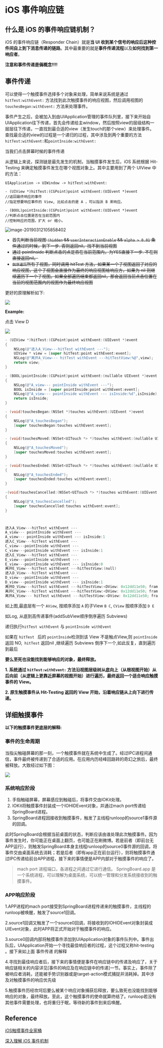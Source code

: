 # iOS 事件响应链

## 什么是 iOS 的事件响应链机制？

iOS 的事件响应链（Responder Chain）就是**当 UI 收到某个信号的响应后这种控件间自上到下消息传递的链路**。其中最重要的就是**事件传递流程**以及**如何找到第一响应者**。



**注意和事件传递是倆概念!!!!**



## 事件传递

可以使得一个触摸事件选择多个对象来处理，简单来说系统是通过 `hitTest:withEvent:` 方法找到此次触摸事件的响应视图，然后调用视图的 `touchesBegan:withEvent:` 方法来处理事件。

事件产生之后，会被加入到由UIApplication管理的事件队列里，接下来开始自UIApplication往下传递，首先会传递给主window，然后按照view的层级结构一层层往下传递，一直找到最合适的view（发生touch的那个view）来处理事件。查找最合适的view的过程是一个递归的过程，其中涉及到两个重要的方法 `hitTest:withEvent:`和`pointInside:withEvent:`

当我们点击屏幕时候的事件传递

从逻辑上来说，探测链是最先发生的机制，当触摸事件发生后，iOS 系统根据 Hit-Testing 来确定触摸事件发生在哪个视图对象上。其中主要用到了两个 UIView 中的方法：

```shell
UIApplication -> UIWindow -> hitTest:withEvent:
```

```objc
- (UIView *)hitTest:(CGPoint)point withEvent:(UIEvent *)event
//返回最终响应的事件
//指定想要响应事件的 View, 比如点击的是 A ，可以指派 B 来响应。
  
- (BOOL)pointInside:(CGPoint)point withEvent:(UIEvent *)event
//判断点击位置是否在当前范围内
//控制响应的范围，扩大 or 缩小。
```

![image-20190312105858402](http://sylarimage.oss-cn-shenzhen.aliyuncs.com/2019-03-22-024827.png)



- ~~首先判断当前视图  `!hidden`  &&  `userInteractionEnable` &&  `alpha > 0.01` 条件通过的时候，到下一步. 否则返回nil，找不到当前视图~~
- ~~通过 pointInside 判断点击的点是否在当前范围内，为YES直接下一步. 不在则直接返回nil。~~
- ~~`倒序遍历`所有子视图，同时调用 hitTest 方法，如果某一个子视图返回了对应的响应视图，这个子视图会直接作为最终的响应视图给响应方，如果为 nil 则继续遍历下一个子视图。如果全部遍历结束都返回nil，那会返回当前点击位置在当前的视图范围内的视图作为最终响应视图~~

更好的原理解析如下:

![](http://sylarimage.oss-cn-shenzhen.aliyuncs.com/2020-05-12-143231.jpg)

**Example:**

点击 View D

![](http://sylarimage.oss-cn-shenzhen.aliyuncs.com/2020-05-12-144602.jpg)

```objective-c
- (UIView *)hitTest:(CGPoint)point withEvent:(UIEvent *)event
{
    NSLog(@"进入A_View---hitTest withEvent ---");
    UIView * view = [super hitTest:point withEvent:event];
    NSLog(@"离开A_View--- hitTest withEvent ---hitTestView:%@",view);
    return view;
}

- (BOOL)pointInside:(CGPoint)point withEvent:(nullable UIEvent *)event
{
    NSLog(@"A_view--- pointInside withEvent ---");
    BOOL isInside = [super pointInside:point withEvent:event];
    NSLog(@"A_view--- pointInside withEvent --- isInside:%d",isInside);
    return isInside;
}

- (void)touchesBegan:(NSSet *)touches withEvent:(UIEvent *)event
{
    NSLog(@"A_touchesBegan");
    [super touchesBegan:touches withEvent:event];
}

- (void)touchesMoved:(NSSet<UITouch *> *)touches withEvent:(nullable UIEvent *)event
{
    NSLog(@"A_touchesMoved");
    [super touchesMoved:touches withEvent:event];
}

- (void)touchesEnded:(NSSet<UITouch *> *)touches withEvent:(nullable UIEvent *)event
{
    NSLog(@"A_touchesEnded");
    [super touchesEnded:touches withEvent:event];
}

-(void)touchesCancelled:(NSSet<UITouch *> *)touches withEvent:(UIEvent *)event
{
    NSLog(@"A_touchesCancelled");
    [super touchesCancelled:touches withEvent:event];
}



进入A_View---hitTest withEvent ---
A_view--- pointInside withEvent ---
A_view--- pointInside withEvent --- isInside:1
进入C_View---hitTest withEvent ---
C_view---pointInside withEvent ---
C_view---pointInside withEvent --- isInside:1
进入E_View---hitTest withEvent ---
E_view---pointInside withEvent ---
E_view---pointInside withEvent --- isInside:0
离开E_View---hitTest withEvent ---hitTestView:(null)
进入D_View---hitTest withEvent ---
D_view---pointInside withEvent ---
D_view---pointInside withEvent --- isInside:1
离开D_View---hitTest withEvent ---hitTestView:<DView: 0x12dd11e50; frame = (0 37; 240 61); autoresize = RM+BM; layer = <CALayer: 0x283f87b40>>
离开C_View---hitTest withEvent ---hitTestView:<DView: 0x12dd11e50; frame = (0 37; 240 61); autoresize = RM+BM; layer = <CALayer: 0x283f87b40>>
离开A_View--- hitTest withEvent ---hitTestView:<DView: 0x12dd11e50; frame = (0 37; 240 61); autoresize = RM+BM; layer = <CALayer: 0x283f87b40>>

```

如上图,最底层有一个 `AView`, 按顺序添加 `A` 的子View `B C`,  `CView`  按顺序添加 `D E`

如Log, 从底到高传递事件(addSubView顺序倒序遍历 Subviews)

递归执行`hitTest withEvent` 与  `pointInside withEvent` 

如果在 `hitTest ` 后的 `pointInside`检测到该 View 不是触点View,则 `pointInside`返回 NO,` hitTest` 返回nil ,继续遍历 Subviews 倒序下一个,如此反复，直到遍历到最后

**要么至死也没能找到能够响应的对象，最终释放。**



**1. 系统通过 `hitTest:withEvent:` 方法沿视图层级树从底向上（从根视图开始）从后向前（从逻辑上更靠近屏幕的视图开始）进行遍历，最终返回一个适合响应触摸事件的 View。**

**2. 原生触摸事件从 Hit-Testing 返回的 View 开始，沿着响应链从上向下进行传递。**





## 详细触摸事件

**以下的触摸事件更底层的解释:**

### 事件的生命周期

当指尖触碰屏幕的那一刻，一个触摸事件就在系统中生成了。经过IPC进程间通信，事件最终被传递到了合适的应用。在应用内历经峰回路转的奇幻之旅后，最终被释放。大致经过如下图：

![](http://sylarimage.oss-cn-shenzhen.aliyuncs.com/2020-03-01-132050.jpg)

### 系统响应阶段

1. 手指触碰屏幕，屏幕感应到触碰后，将事件交由IOKit处理。
2. IOKit将触摸事件封装成一个IOHIDEvent对象，并通过mach port传递给SpringBoard进程。
3. SpringBoard进程因接收到触摸事件，触发了主线程runloop的source1事件源的回调。



此时SpringBoard会根据当前桌面的状态，判断应该由谁处理此次触摸事件。因为事件发生时，你可能正在桌面上翻页，也可能正在刷微博。若是前者（即前台无APP运行），则触发SpringBoard本身主线程runloop的source0事件源的回调，将事件交由桌面系统去消耗；若是后者（即有app正在前台运行），则将触摸事件通过IPC传递给前台APP进程，接下来的事情便是APP内部对于触摸事件的响应了。



> mach port 进程端口，各进程之间通过它进行通信。
> SpringBoard.app 是一个系统进程，可以理解为桌面系统，可以统一管理和分发系统接收到的触摸事件。



### APP响应阶段

1.APP进程的mach port接受到SpringBoard进程传递来的触摸事件，主线程的runloop被唤醒，触发了source1回调。

2.source1回调又触发了一个source0回调，将接收到的IOHIDEvent对象封装成UIEvent对象，此时APP将正式开始对于触摸事件的响应。

3.source0回调内部将触摸事件添加到UIApplication对象的事件队列中。事件出队后，UIApplication开始一个寻找最佳响应者的过程，这个过程又称hit-testing 。接下来如上面 事件传递 的解释

4.寻找到最佳响应者后，接下来的事情便是事件在响应链中的传递及响应了，关于响应链相关的内容详见[事件的响应及在响应链中的传递]一节。事实上，事件除了被响应者消耗，还能被手势识别器或是target-action模式捕捉并消耗掉。其中涉及对触摸事件的响应优先级

5.触摸事件历经坎坷后要么被某个响应对象捕获后释放，要么致死也没能找到能够响应的对象，最终释放。至此，这个触摸事件的使命就算终结了。runloop若没有其他事件需要处理，也将重归于眠，等待新的事件到来后唤醒。



## Reference

[iOS触摸事件全家桶](https://www.jianshu.com/p/c294d1bd963d)

[深入理解 iOS 事件机制](https://juejin.im/post/5d396ef7518825453b605afa)